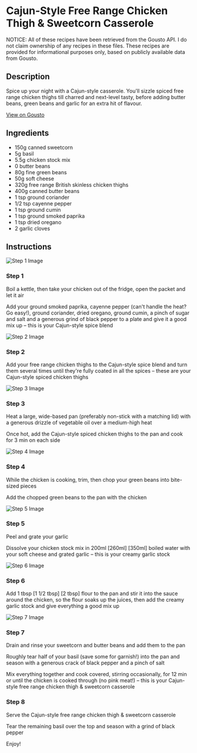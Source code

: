 # Cajun-Style Free Range Chicken Thigh & Sweetcorn Casserole

NOTICE: All of these recipes have been retrieved from the Gousto API. I do not claim ownership of any recipes in these files. These recipes are provided for informational purposes only, based on publicly available data from Gousto.

## Description

Spice up your night with a Cajun-style casserole. You'll sizzle spiced free range chicken thighs till charred and next-level tasty, before adding butter beans, green beans and garlic for an extra hit of flavour.

[View on Gousto](https://www.gousto.co.uk/recipes/cookbook/kickin-cajun-free-range-chicken-thigh-sweetcorn-casserole)

## Ingredients

- 150g canned sweetcorn
- 5g basil
- 5.5g chicken stock mix 
- 0 butter beans
- 80g fine green beans
- 50g soft cheese
- 320g free range British skinless chicken thighs
- 400g canned butter beans
- 1 tsp ground coriander
- 1/2 tsp cayenne pepper
- 1 tsp ground cumin
- 1 tsp ground smoked paprika
- 1 tsp dried oregano
- 2 garlic cloves

## Instructions

![Step 1 Image](https://production-media.gousto.co.uk/cms/recipe-step-image/Step-1-copy-20-1702976934076-x200.jpg)

### Step 1

Boil a kettle, then take your chicken out of the fridge, open the packet and let it air

Add your ground smoked paprika, cayenne pepper (can't handle the heat? Go easy!), ground coriander, dried oregano, ground cumin, a pinch of sugar and salt and a generous grind of black pepper to a plate and give it a good mix up – this is your Cajun-style spice blend

![Step 2 Image](https://production-media.gousto.co.uk/cms/recipe-step-image/Step-2-copy-27-1702976999708-x200.jpg)

### Step 2

Add your free range chicken thighs to the Cajun-style spice blend and turn them several times until they're fully coated in all the spices – these are your Cajun-style spiced chicken thighs

![Step 3 Image](https://production-media.gousto.co.uk/cms/recipe-step-image/Step-3-copy-24-1702977006248-x200.jpg)

### Step 3

Heat a large, wide-based pan (preferably non-stick with a matching lid) with a generous drizzle of vegetable oil over a medium-high heat

Once hot, add the Cajun-style spiced chicken thighs to the pan and cook for 3 min on each side

![Step 4 Image](https://production-media.gousto.co.uk/cms/recipe-step-image/Step-4-copy-23-1702977012251-x200.jpg)

### Step 4

While the chicken is cooking, trim, then chop your green beans into bite-sized pieces

Add the chopped green beans to the pan with the chicken

![Step 5 Image](https://production-media.gousto.co.uk/cms/recipe-step-image/Step-5-copy-22-1702977016998-x200.jpg)

### Step 5

Peel and grate your garlic

Dissolve your chicken stock mix in 200ml <span class="text-purple">[260ml]</span> <span class="text-danger">[350ml]</span> boiled water with your soft cheese and grated garlic – this is your creamy garlic stock

![Step 6 Image](https://production-media.gousto.co.uk/cms/recipe-step-image/Step-6-copy-20-1702977021731-x200.jpg)

### Step 6

Add 1 tbsp <span class="text-purple">[1 1/2 tbsp]</span> <span class="text-danger">[2 tbsp]</span> flour to the pan and stir it into the sauce around the chicken, so the flour soaks up the juices, then add the creamy garlic stock and give everything a good mix up

![Step 7 Image](https://production-media.gousto.co.uk/cms/recipe-step-image/Step-7-copy-9-1702977026678-x200.jpg)

### Step 7

Drain and rinse your sweetcorn and butter beans and add them to the pan

Roughly tear half of your basil (save some for garnish!) into the pan and season with a generous crack of black pepper and a pinch of salt

Mix everything together and cook covered, stirring occasionally, for 12 min or until the chicken is cooked through (no pink meat!) – this is your Cajun-style free range chicken thigh & sweetcorn casserole

### Step 8

Serve the Cajun-style free range chicken thigh & sweetcorn casserole

Tear the remaining basil over the top and season with a grind of black pepper

Enjoy!

